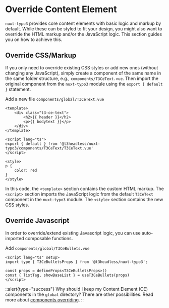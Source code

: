 # Override Content Element

`nuxt-typo3` provides core content elements with basic logic and markup by default. While these can be styled to fit your design, you might also want to override the HTML markup and/or the JavaScript logic. This section guides you on how to achieve this.

## Override CSS/Markup

If you only need to override existing CSS styles or add new ones (without changing any JavaScript), simply create a component of the same name in the same folder structure, e.g., `components/T3CeText.vue`. Then import the original component from the `nuxt-typo3` module using the `export { default }` statement.

Add a new file `components/global/T3CeText.vue`

```vue [components/global/T3CeText.vue]
<template>
    <div class="t3-ce-text">
        <h2>{{ header }}</h2>
        <p>{{ bodytext }}</p>
    </div>
</template>

<script lang="ts">
export { default } from '@t3headless/nuxt-typo3/components/T3CeText/T3CeText.vue'
</script>

<style>
p {
    color: red
}
</style>
```

In this code, the `<template>` section contains the custom HTML markup. The `<script>` section imports the JavaScript logic from the default `T3CeText` component in the `nuxt-typo3` module. The `<style>` section contains the new CSS styles.

## Override Javascript

In order to override/extend existing Javascript logic, you can use auto-imported composable functions.

Add `components/global/T3CeBullets.vue`

```vue [components/global/T3CeBullets.vue]
<script lang="ts" setup>
import type { T3CeBulletsProps } from '@t3headless/nuxt-typo3';

const props = defineProps<T3CeBulletsProps>()
const { listTag, showBaseList } = useT3CeBullets(props)
</script>
```

::alert{type="success"}
Why should I keep my Content Element (CE) components in the `global` directory? There are other possibilities. Read more about [components overriding](/introduction/components-overriding).
::
